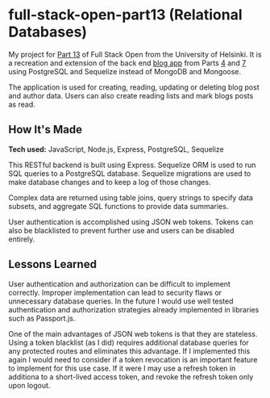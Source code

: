 # full-stack-open-part13 (Relational Databases)
My project for [Part 13](https://fullstackopen.com/en/part13) of Full Stack Open from the University of Helsinki. It is a recreation and extension of the back end [blog app]((https://github.com/ruelneuman/full-stack-open/blob/master/README.md#part-7---react-router-custom-hooks-styling-apps-with-css-and-webpack)) from Parts [4](https://fullstackopen.com/en/part4) and [7](https://fullstackopen.com/en/part7) using PostgreSQL and Sequelize instead of MongoDB and Mongoose.

The application is used for creating, reading, updating or deleting blog post and author data. Users can also create reading lists and mark blogs posts as read.

## How It's Made

**Tech used:** JavaScript, Node.js, Express, PostgreSQL, Sequelize

This RESTful backend is built using Express. Sequelize ORM is used to run SQL queries to a PostgreSQL database. Sequelize migrations are used to make database changes and to keep a log of those changes.

Complex data are returned using table joins, query strings to specify data subsets, and aggregate SQL functions to provide data summaries.

User authentication is accomplished using JSON web tokens. Tokens can also be blacklisted to prevent further use and users can be disabled entirely. 

## Lessons Learned

User authentication and authorization can be difficult to implement correctly. Improper implementation can lead to security flaws or unnecessary database queries. In the future I would use well tested authentication and authorization strategies already implemented in libraries such as Passport.js. 

One of the main advantages of JSON web tokens is that they are stateless. Using a token blacklist (as I did) requires additional database queries for any protected routes and eliminates this advantage. If I implemented this again I would need to consider if a token revocation is an important feature to implement for this use case. If it were I may use a refresh token in additiona to a short-lived access token, and revoke the refresh token only upon logout.
